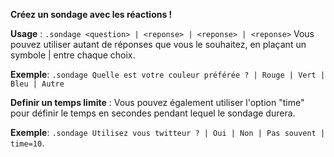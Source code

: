 **Créez un sondage avec les réactions !**

**Usage** :
``.sondage <question> | <reponse> | <reponse> | <reponse>`` Vous pouvez utiliser autant de réponses que vous le souhaitez, en plaçant un symbole | entre chaque choix.

**Exemple**:
``.sondage Quelle est votre couleur préférée ? | Rouge | Vert | Bleu | Autre``


**Definir un temps limite** :
Vous pouvez également utiliser l'option "time" pour définir le temps en secondes pendant lequel le sondage durera.

**Exemple**:
``.sondage Utilisez vous twitteur ? | Oui | Non | Pas souvent | time=10``.
